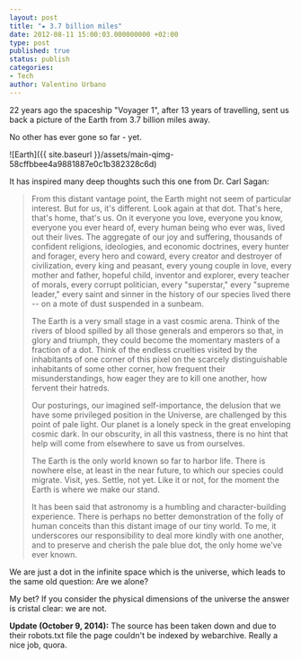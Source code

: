 ```yaml
---
layout: post
title: "★ 3.7 billion miles"
date: 2012-08-11 15:00:03.000000000 +02:00
type: post
published: true
status: publish
categories:
- Tech
author: Valentino Urbano 
---
```


22 years ago the spaceship "Voyager 1", after 13 years of travelling, sent us back a picture of the Earth from 3.7 billion miles away.

No other has ever gone so far - yet.

![Earth]({{ site.baseurl }}/assets/main-qimg-58cffbbee4a9881887e0c1b382328c6d)

It has inspired many deep thoughts such this one from Dr. Carl Sagan:

> From this distant vantage point, the Earth might not seem of particular interest. But for us, it's different. Look again at that dot. That's here, that's home, that's us. On it everyone you love, everyone you know, everyone you ever heard of, every human being who ever was, lived out their lives. The aggregate of our joy and suffering, thousands of confident religions, ideologies, and economic doctrines, every hunter and forager, every hero and coward, every creator and destroyer of civilization, every king and peasant, every young couple in love, every mother and father, hopeful child, inventor and explorer, every teacher of morals, every corrupt politician, every "superstar," every "supreme leader," every saint and sinner in the history of our species lived there -- on a mote of dust suspended in a sunbeam.
> 
> The Earth is a very small stage in a vast cosmic arena. Think of the rivers of blood spilled by all those generals and emperors so that, in glory and triumph, they could become the momentary masters of a fraction of a dot. Think of the endless cruelties visited by the inhabitants of one corner of this pixel on the scarcely distinguishable inhabitants of some other corner, how frequent their misunderstandings, how eager they are to kill one another, how fervent their hatreds.
> 
> Our posturings, our imagined self-importance, the delusion that we have some privileged position in the Universe, are challenged by this point of pale light. Our planet is a lonely speck in the great enveloping cosmic dark. In our obscurity, in all this vastness, there is no hint that help will come from elsewhere to save us from ourselves.
> 
> The Earth is the only world known so far to harbor life. There is nowhere else, at least in the near future, to which our species could migrate. Visit, yes. Settle, not yet. Like it or not, for the moment the Earth is where we make our stand.
> 
> It has been said that astronomy is a humbling and character-building experience. There is perhaps no better demonstration of the folly of human conceits than this distant image of our tiny world. To me, it underscores our responsibility to deal more kindly with one another, and to preserve and cherish the pale blue dot, the only home we've ever known.

We are just a dot in the infinite space which is the universe, which leads to the same old question: Are we alone?

My bet? If you consider the physical dimensions of the universe the answer is cristal clear: we are not.

**Update (October 9, 2014):** The source has been taken down and due to their robots.txt file the page couldn't be indexed by webarchive. Really a nice job, quora.